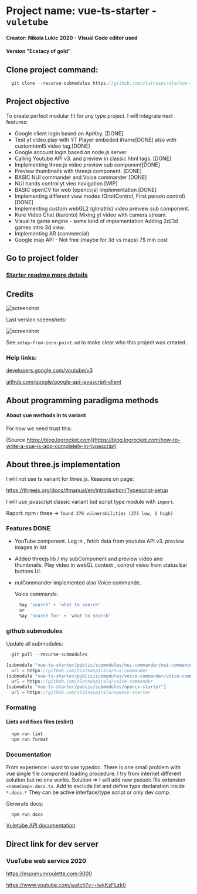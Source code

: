 
# Project name: vue-ts-starter - `vuletube`

#### Creator: Nikola Lukic 2020 - Visual Code editor used
#### Version "Ecstacy of gold"


## Clone project command:

```js
  git clone --recurse-submodules https://github.com/zlatnaspirala/vue-typescript-starter
```

## Project objective

 To create perfect modular fit for any type project.
  I will integrate next features:

  - Google client login based on  ApiKey. [DONE]
  - Test yt video play with YT Player embeded iframe[DONE]
    also with customhtml5 video tag.[DONE]
  - Google account login based on node.js server.
  - Calling Youtube API v3. and preview in classic html tags. [DONE]
  - Implementing three.js video preview sub component[DONE]
  - Preview thumbnails with threejs component. [DONE]
  - BASIC NUI commander and Voice commander [DONE]
  - NUI hands control yt vieo navigation [WIP]
  - BASIC openCV for web (opencvjs) implementation [DONE]
  - Implementing different view modes (OrbitControl, First person control)[DONE]
  - Implementing custom webGL2 (glmatrix) video preview sub component.
  - Kure Video Chat (kurento) Mixing yt video with camera stream.
  - Visual ts game engine - some kind of implementation
    Adding 2d/3d games intro 3d view.
  - Implementing AR (commercial)
  - Google map API - Not free (maybe for 3d vs maps)
    7$ min cost

 ## Go to project folder
 ### [Starter readme more details](https://github.com/zlatnaspirala/vue-typescript-starter/tree/master/vue-ts-starter)

## Credits

![screenshot](https://github.com/zlatnaspirala/vue-typescript-starter/blob/master/vue-ts-starter/public/assets/ytlogo.png)


Last version sceenshots:

![screenshot](https://github.com/zlatnaspirala/vue-typescript-starter/blob/master/screenshot.0.1.3.png)


 See `setup-from-zero-point.md` to make clear who this project was created.

### Help links:

 [developers.google.com/youtube/v3](https://developers.google.com/youtube/v3/getting-started)

 [github.com/google/google-api-javascript-client](https://github.com/google/google-api-javascript-client/blob/master/docs/samples.md)


## About programming paradigma methods ##

####  About vue methods in ts variant ####

For now we need trust this:

[Source https://blog.logrocket.com](https://blog.logrocket.com/how-to-write-a-vue-js-app-completely-in-typescript)

## About three.js implementation ##

I will not use ts variant for three.js.
Reasons on page:

https://threejs.org/docs/#manual/en/introduction/Typescript-setup

I will use javascript classic variant but script type module with `import`.

Raport:
npm i three ->
```found 376 vulnerabilities (375 low, 1 high)```

### Features DONE ###

  - YouTube component. Log in , fetch data from youtube APi v3.
    preview images in list
  - Added threejs lib / my subComponent and preview video and thumbnails.
    Play video in webGL context , control video from status bar buttons UI.
  - nuiCommander implemented also Voice commande.

    Voice commands:
```js
     Say 'search' + 'what to search'
     or
     Say 'search for' + 'what to search'
```

### github submodules

Update all submodules:
```js
  git pull --recurse-submodules
```

```js
[submodule "vue-ts-starter/public/submodules/nui-commander/nui-commander"]
  url = https://github.com/zlatnaspirala/nui-commander
[submodule "vue-ts-starter/public/submodules/voice-commander/voice-commander"]
  url = https://github.com/zlatnaspirala/voice-commander
[submodule "vue-ts-starter/public/submodules/opencv-starter"]
  url = https://github.com/zlatnaspirala/opencv-starter
```

### Formating

#### Lints and fixes files (eslint)

```bash
  npm run lint
  npm run format
```

### Documentation

  From experience i want to use typedoc. There is one small problem with vue single file component
  loading procedure. I try from internet different solution but no one works.
  Solution =>
  I will add new pseudo file extension `<nameComp>.docs.ts`.
  Add to exclude list and define type declaration inside `*.docs.*`
  They can be active interface/type script or only dev comp.

Generate docs:
```
  npm run docs
```

 [Vuletube API documentation](https://maximumroulette.com/applications/vue-project/vue-typescript-starter/vue-ts-starter/docs/globals.html)


## Direct link for dev server

### VueTube web service 2020

https://maximumroulette.com:3000

https://www.youtube.com/watch?v=-lwkKzFLzk0
